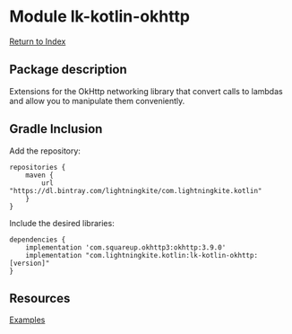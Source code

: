 # Module lk-kotlin-okhttp

[Return to Index](../)

## Package description

Extensions for the OkHttp networking library that convert calls to lambdas and allow you to manipulate them conveniently.

## Gradle Inclusion



Add the repository:

```
repositories {
    maven {
        url "https://dl.bintray.com/lightningkite/com.lightningkite.kotlin"
    }
}
```

Include the desired libraries:

```
dependencies {
    implementation 'com.squareup.okhttp3:okhttp:3.9.0'
    implementation "com.lightningkite.kotlin:lk-kotlin-okhttp:[version]"
}
```

## Resources

[Examples](https://github.com/lightningkite/lk-kotlin/tree/master/lk-kotlin-okhttp/src/test/kotlin/lk/kotlin/okhttp/example)